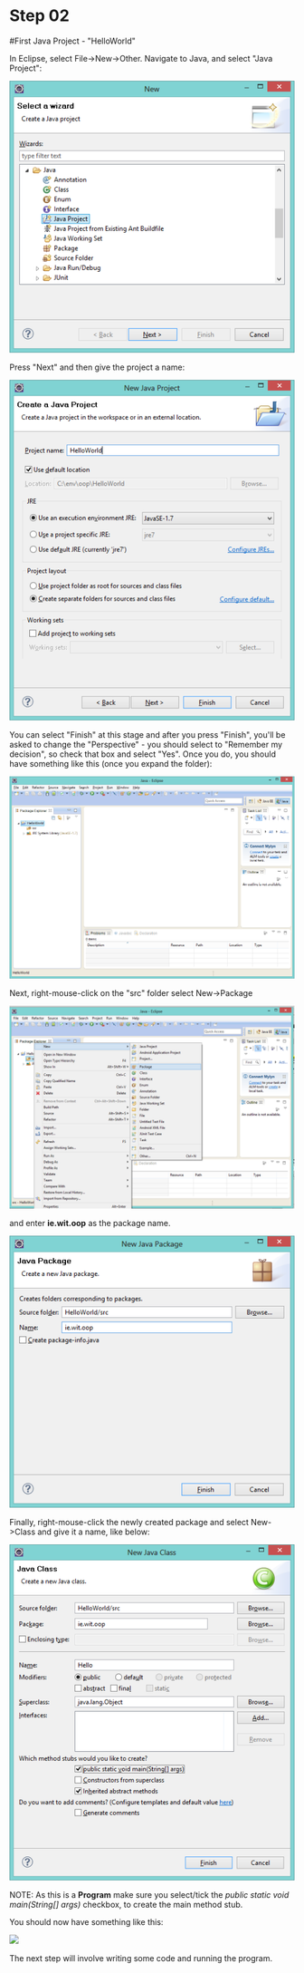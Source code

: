 # Step 02

#First Java Project - "HelloWorld"

In Eclipse, select File->New->Other. Navigate to Java, and select "Java Project":

![](38.png)

Press "Next" and then give the project a name: 

![](08.png)

You can select "Finish" at this stage and after you press "Finish", you'll be asked to change the "Perspective" - you should select to "Remember my decision", so check that box and select "Yes". Once you do, you should have something like this (once you expand the folder):

![](09.png)

Next, right-mouse-click on the "src" folder select New->Package 

![](09a.png)

and enter <b>ie.wit.oop</b> as the package name.

![](09b.png)


Finally, right-mouse-click the newly created package and select New->Class and give it a name, like below:

![](09c.png)

NOTE: As this is a <b>Program</b> make sure you select/tick the <i>public static void main(String[] args)</i> checkbox, to create the main method stub.

You should now have something like this:

![](09d.png)

The next step will involve writing some code and running the program.

